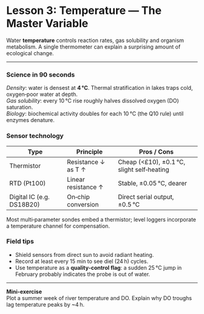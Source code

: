 # Lesson 3: Temperature — The Master Variable

Water **temperature** controls reaction rates, gas solubility and organism metabolism. A single thermometer can explain a surprising amount of ecological change.

---

### Science in 90 seconds
*Density*: water is densest at **4 °C**. Thermal stratification in lakes traps cold, oxygen‑poor water at depth.  
*Gas solubility*: every 10 °C rise roughly halves dissolved oxygen (DO) saturation.  
*Biology*: biochemical activity doubles for each 10 °C (the Q10 rule) until enzymes denature.

### Sensor technology
| Type | Principle | Pros / Cons |
|------|-----------|-------------|
| Thermistor | Resistance ↓ as T ↑ | Cheap (<£10), ±0.1 °C, slight self‑heating |
| RTD (Pt100) | Linear resistance ↑ | Stable, ±0.05 °C, dearer |
| Digital IC (e.g. DS18B20) | On‑chip conversion | Direct serial output, ±0.5 °C |

Most multi‑parameter sondes embed a thermistor; level loggers incorporate a temperature channel for compensation.

### Field tips
* Shield sensors from direct sun to avoid radiant heating.  
* Record at least every 15 min to see diel (24 h) cycles.  
* Use temperature as a **quality‑control flag**: a sudden 25 °C jump in February probably indicates the probe is out of water.

---

**Mini‑exercise**  
Plot a summer week of river temperature and DO. Explain why DO troughs lag temperature peaks by ~4 h.

